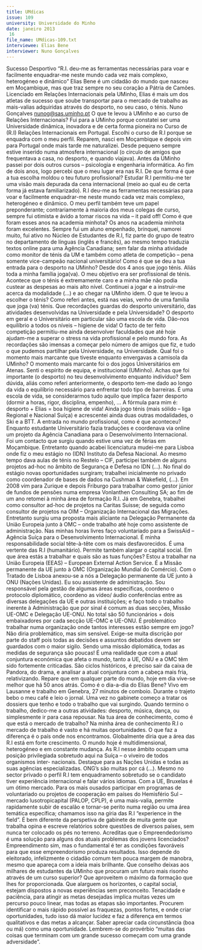 ```yaml
---
title: UMdicas
issue: 109
university: Universidade do Minho
date: janeiro 2013
 16
file_name: UMdicas-109.txt
interviewee: Elias Bene
interviewer: Nuno Gonçalves
---
```


Sucesso Desportivo
“R.I. deu-me as ferramentas necessárias para voar e facilmente enquadrar-me neste
mundo cada vez mais complexo, heterogéneo e dinâmico”
Elias Bene é um cidadão do mundo que nasceu em
Moçambique, mas que traz sempre no seu coração
a Pátria de Camões. Licenciado em Relações Internacionais pela UMinho, Elias é mais um dos atletas
de sucesso que soube transportar para o mercado
de trabalho as mais-valias adquiridas através do
desporto, no seu caso, o ténis.
Nuno Gonçalves
nunog@sas.uminho.pt
O que te levou à UMinho e ao curso de Relações Internacionais?
Fui para a UMinho porque constatei ser uma Universidade dinâmica, inovadora e de certa forma
pioneira no Curso de (R.I) Relações Internacionais
em Portugal. Escolhi o curso de R.I porque se enquadra com o meu perfil. Reparem, nasci em Moçambique e depois vim para Portugal onde mais
tarde me naturalizei. Desde pequeno sempre estive
inserido numa atmosfera internacional (o circulo
de amigos que frequentava a casa, no desporto, e
quando viajava). Antes da UMinho passei por dois
outros cursos – psicologia e engenharia informática. Ao fim de dois anos, logo percebi que o meu
lugar era nas R.I.
De que forma é que a tua escolha moldou o
teu futuro profissional?
Estudar R.I permitiu-me ter uma visão mais depurada da cena internacional (meio ao qual eu de
certa forma já estava familiarizado). R.I deu-me as
ferramentas necessárias para voar e facilmente enquadrar-me neste mundo cada vez mais complexo,
heterogéneo e dinâmico. O meu perfil também teve
um papel preponderante; contrariamente à maioria
dos meus colegas de curso, sempre fui otimista e
ávido a tomar riscos na vida – it paid off!
Como é que foram esses anos na academia
minhota?
Os anos na academia minhota foram excelentes.
Sempre fui um aluno empenhado, brinquei, namorei muito, fui ativo no Núcleo de Estudantes de R.I,
fiz parte do grupo de teatro no departamento de
línguas (inglês e francês), ao mesmo tempo traduzia textos online para uma Agência Canadiana; sem
falar da minha atividade como monitor de ténis da
UM e também como atleta de competição – pena
somente vice-campeão nacional universitário!
Como é que se deu a tua entrada para o desporto na UMinho?
Desde dos 4 anos que jogo ténis. Aliás toda a minha
família joga(va). O meu objetivo era ser profissional de ténis. Acontece que o ténis é extremamente
caro e a minha mãe não podia custear as despesas
ao mais alto nível. Continuei a jogar e a instruir-me
acerca da modalidade (…) e ao chegar na UMinho
idem.
O que te levou a escolher o ténis?
Como referi antes, está nas veias, venho de uma
família que joga (va) ténis.
Que recordações guardas do desporto universitário, das atividades desenvolvidas na
Universidade e pela Universidade?
O desporto em geral e o Universitário em particular
são uma escola de vida. Dão-nos equilíbrio a todos
os níveis – higiene de vida! O facto de ter feito competição permitiu-me ainda desenvolver faculdades
que até hoje ajudam-me a superar o stress na vida
profissional e pelo mundo fora. As recordações são
imensas a começar pelo número de amigos que fiz,
e tudo o que pudemos partilhar pela Universidade,
na Universidade.
Qual foi o momento mais marcante que tiveste enquanto envergavas a camisola da
UMinho?
O momento mais marcante foi o dos jogos Universitários em Atenas. Senti o espírito de equipa, e institucional (UMinho).
Achas que foi importante (o desporto) no teu
desenvolvimento enquanto indivíduo?
Sem dúvida, aliás como referi anteriormente, o
desporto tem-me dado ao longo da vida o equilíbrio
necessário para enfrentar todo tipo de barreiras. É
uma escola de vida, se considerarmos tudo aquilo
que implica fazer desporto (dormir a horas, rigor,
disciplina, empenho), … A fórmula para mim é: 
desporto + Elias = boa higiene de vida! Ainda jogo
ténis (mais sólido – liga Regional e Nacional Suíça)
e acrescentei ainda duas outras modalidades, o Ski
e a BTT.
A entrada no mundo profissional, como é
que aconteceu?
Enquanto estudante Universitário fazia traduções e
coordenava via online um projeto da Agência Canadiana para o Desenvolvimento Internacional. Foi
um contacto que surgiu quando estive uma vez de
férias em Moçambique. Entretanto quando acabei
licenciatura mudei-me para Lisboa onde fiz o meu
estágio no (IDN) Instituto da Defesa Nacional. Ao
mesmo tempo dava aulas de ténis no Restelo – CIF,
participei também de alguns projetos ad-hoc no âmbito de Segurança e Defesa no IDN (…). No final do
estágio novas oportunidades surgiram; trabalhei inicialmente no privado como coordenador de bases
de dados na Cushman & Wakefield, (…). Em 2008
vim para Zurique e depois Friburgo para trabalhar
como gestor júnior de fundos de pensões numa empresa Vonlanthen Consulting SA; ao fim de um ano
retomei à minha área de formação R.I.
Já em Genebra, trabalhei como consultor ad-hoc de
projetos na Caritas Suisse; de seguida como consultor de projetos na OIM – Organização Internacional das Migrações. Entretanto surgiu uma proposta
mais aliciante na Delegação Permanente da União
Europeia junto à OMC – onde trabalho até hoje
como assistente de administração. Nas minhas horas livres faço voluntariado para a SwissAid – Agência Suíça para o Desenvolvimento Internacional. É
minha responsabilidade social tête-à-tête com os
mais desfavorecidos. É uma vertente das R.I (humanitário). Permite também alargar o capital social.
Em que área estás a trabalhar e quais são as
tuas funções?
Estou a trabalhar na União Europeia (EEAS) – European External Action Service. É a Missão permanente da UE junto à OMC (Organização Mundial do
Comércio).
Com o Tratado de Lisboa anexou-se a nós a Delegação permanente da UE junto à ONU (Nações
Unidas).
Eu sou assistente de administração. Sou responsável pela gestão de algumas áreas específicas, coordeno o protocolo diplomático, coordeno as vídeo/
áudio conferências entre as diversas delegações
da UE e outras instituições; e faço todo o trabalho
inerente à Administração que por sinal é comum
as duas secções, Missão UE-OMC e Delegação UE-ONU. No total são 50 funcionários + dois embaixadores por cada secção UE-OMC e UE-ONU.
É problemático trabalhar numa organização
onde tantos interesses estão sempre em
jogo?
Não diria problemático, mas sim sensível. Exige-se
muita discrição por parte do staff pois todas as decisões e assuntos debatidos devem ser guardados
com o maior sigilo. Sendo uma missão diplomática,
todas as medidas de segurança são poucas! É uma
realidade que com a atual conjuntura económica
que afeta o mundo, tanto a UE, ONU e a OMC têm
sido fortemente criticadas. São ciclos históricos, é
preciso sair da caixa de Pandora, do drama, e analisar a atual conjuntura com a cabeça mais fria, relativizando. Repare que em qualquer parte do mundo,
hoje em dia vive-se melhor que há 50 anos atrás.
Como é o dia-a-dia do Elias Bene?
Vivo em Lausanne e trabalho em Genebra, 27 minutos de comboio. Durante o trajeto bebo o meu
café e leio o jornal. Uma vez no gabinete começo a
tratar os dossiers que tenho e todo o trabalho que
vai surgindo. Quando termino o trabalho, dedico-me a outras atividades: desporto, música, dança,
ou simplesmente ir para casa repousar.
Na tua área de conhecimento, como é que
está o mercado de trabalho?
Na minha área de conhecimento R.I o mercado de
trabalho é vasto e há muitas oportunidades. O que
faz a diferença é o país onde nos encontramos.
Globalmente diria que a área das R.I está em forte
crescimento. O mundo hoje é multidimensional, heterogéneo e em constante mudança. As R.I nesse
âmbito ocupam uma posição privilegiada sobretudo
aqui na Suíça – o viveiro de todos organismos inter-
nacionais. Destaque para as Nações Unidas e todas
as suas agências especializadas. ONG’s são muitas
por cá (…). Mesmo no sector privado o perfil R.I
tem enquadramento sobretudo se o candidato tiver
experiência internacional e falar vários idiomas.
Com a UE, Bruxelas é um ótimo mercado. Para os
mais ousados participar em programas de voluntariado ou projetos de cooperação em países do
Hemisfério Sul – mercado lusotropicapital (PALOP,
CPLP), é uma mais-valia, permite rapidamente subir de escalão e tornar-se perito numa região ou
uma área temática específica; chamamos isso na
gíria das R.I “experience in the field”. É bem diferente da perspetiva de gabinete de muita gente que
trabalha opina e escreve relatórios sobre questões
de diversos países, sem nunca ter colocado os pés
no terreno.
Acreditas que o Empreendedorismo é uma
solução para alguns dos atuais problemas
dos jovens licenciados?
Empreendimento sim, mas o fundamental é ter as
condições favoráveis para que esse empreendorismo produza resultados. Isso depende do eleitorado,
infelizmente o cidadão comum tem pouca margem
de manobra, mesmo que apareça com a ideia mais
brilhante.
Que conselho deixas aos milhares de estudantes da UMinho que procuram um futuro
mais risonho através de um curso superior?
Que aproveitem o máximo da formação que lhes
for proporcionada. Que alarguem os horizontes, o
capital social, estejam dispostos a novas experiências sem preconceito. Tenacidade e paciência, para
atingir as metas desejadas implica muitas vezes
um percurso pouco linear, mas todas as etapas são
importantes. Procurem identificar o mais rápido
possível as fraquezas, pontos fortes, e onde criar
oportunidades, tudo isso dá maior lucidez e faz a diferença em termos qualitativos e das metas a alcançar. Saber apreciar cada circunstância (boa ou má)
como uma oportunidade. Lembrem-se do provérbio
“muitas das coisas que terminam com um grande
sucesso começam com uma grande adversidade”.
